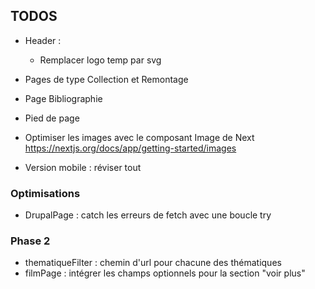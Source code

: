 ## TODOS 

- Header : 
	- Remplacer logo temp par svg
	
- Pages de type Collection et Remontage

- Page Bibliographie
	
- Pied de page 
	
- Optimiser les images avec le composant Image de Next https://nextjs.org/docs/app/getting-started/images

- Version mobile : réviser tout


### Optimisations
- DrupalPage : catch les erreurs de fetch avec une boucle try

### Phase 2
- thematiqueFilter : chemin d'url pour chacune des thématiques
- filmPage : intégrer les champs optionnels pour la section "voir plus" 